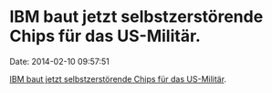 IBM baut jetzt selbstzerstörende Chips für das US-Militär.
==========================================================

Date: 2014-02-10 09:57:51

[IBM baut jetzt selbstzerstörende Chips für das
US-Militär](http://arstechnica.com/information-technology/2014/02/darpa-funds-ibm-development-of-chip-that-will-self-destruct/).
